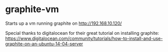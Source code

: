 graphite-vm
============

Starts up a vm running graphite on http://192.168.10.120/

Special thanks to digitalocean for their great tutorial on installing graphite: https://www.digitalocean.com/community/tutorials/how-to-install-and-use-graphite-on-an-ubuntu-14-04-server
